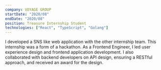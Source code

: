 ```yaml
---
company: VOYAGE GROUP
startDate: "2020/08"
endDate: "2020/08"
position: Treasure Internship Student
technologies: ["React", "TypeScript", "Golang"]
---
```


I developed a SNS like web application with the other internship team. This internship was a form of a hackathon. As a Frontend Engineer, I led user experience design and frontend application development. I also collaborated with backend developers on API design, ensuring a RESTful approach, and received an award for the design.